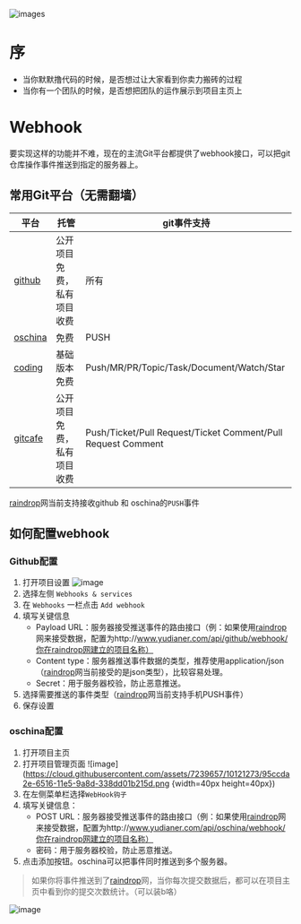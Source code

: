 ![images](https://cloud.githubusercontent.com/assets/7239657/10121016/0831dc74-650b-11e5-84a4-1f0dceb88cd0.jpg)
# 序
* 当你默默撸代码的时候，是否想过让大家看到你卖力搬砖的过程
* 当你有一个团队的时候，是否想把团队的运作展示到项目主页上

# Webhook
要实现这样的功能并不难，现在的主流Git平台都提供了webhook接口，可以把git仓库操作事件推送到指定的服务器上。

## 常用Git平台（无需翻墙）
平台|托管|git事件支持|
------|-------|------------------------|
[github](https://developer.github.com/webhooks/)|公开项目免费，私有项目收费|所有
[oschina](http://git.oschina.net/)|免费|PUSH
[coding](https://coding.net/help/doc/git/webhook.html)|基础版本免费|Push/MR/PR/Topic/Task/Document/Watch/Star
[gitcafe](https://developer.gitcafe.com/#webhooks)|公开项目免费，私有项目收费|Push/Ticket/Pull Request/Ticket Comment/Pull Request Comment
[raindrop](http://www.yudianer.com)网当前支持接收github 和 oschina的`PUSH`事件
## 如何配置webhook
### Github配置
1. 打开项目设置
![image](https://cloud.githubusercontent.com/assets/7239657/10121140/858e961c-6510-11e5-9ba8-f78e05879e0b.png)
2. 选择左侧 `Webhooks & services`
3. 在 `Webhooks` 一栏点击 `Add webhook`
4. 填写关键信息
    * Payload URL：服务器接受推送事件的路由接口（例：如果使用[raindrop](http://www.yudianer.com)网来接受数据，配置为http://www.yudianer.com/api/github/webhook/你在raindrop网建立的项目名称）
    * Content type：服务器推送事件数据的类型，推荐使用application/json（[raindrop](http://www.yudianer.com)网当前接受的是json类型），比较容易处理。
    * Secret：用于服务器校验，防止恶意推送。
5. 选择需要推送的事件类型（[raindrop](http://www.yudianer.com)网当前支持手机PUSH事件）
6. 保存设置

### oschina配置
1. 打开项目主页
2. 打开项目管理页面
![image](https://cloud.githubusercontent.com/assets/7239657/10121273/95ccda2e-6516-11e5-9a8d-338dd01b215d.png  {width=40px height=40px})
3. 在左侧菜单栏选择`WebHook钩子`
4. 填写关键信息：
    * POST URL：服务器接受推送事件的路由接口（例：如果使用[raindrop](http://www.yudianer.com)网来接受数据，配置为http://www.yudianer.com/api/oschina/webhook/你在raindrop网建立的项目名称）
    * 密码：用于服务器校验，防止恶意推送。
5. 点击添加按钮。oschina可以把事件同时推送到多个服务器。

> 如果你将事件推送到了[raindrop](http://www.yudianer.com)网，当你每次提交数据后，都可以在项目主页中看到你的提交次数统计。（可以装b咯）

![image](https://cloud.githubusercontent.com/assets/7239657/10121201/828bb6ea-6513-11e5-9fc4-f7f3f66a8301.png)
